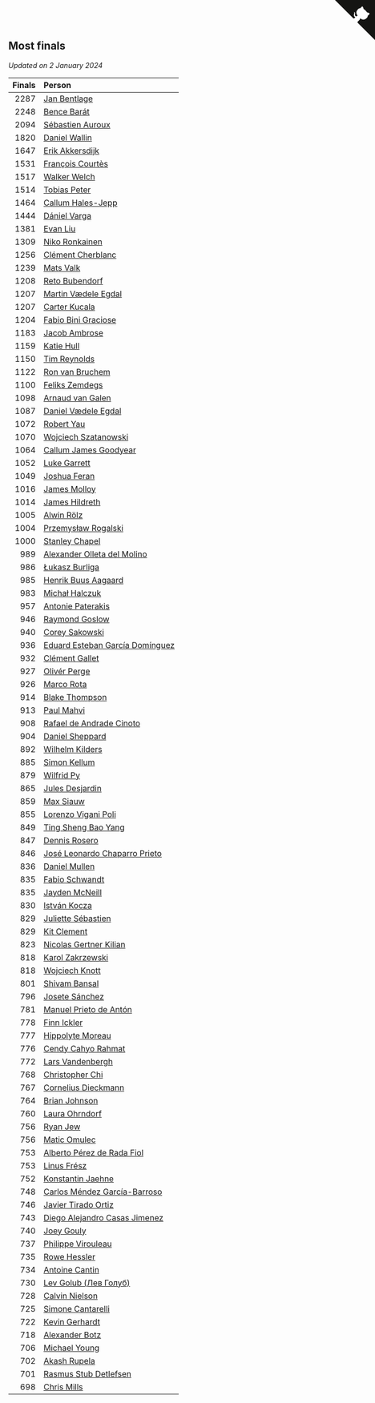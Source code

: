 ## Most finals

*Updated on  2 January 2024*

| Finals | Person |
| ---: | :--- |
| 2287 | [Jan Bentlage](https://www.worldcubeassociation.org/persons/2010BENT01) |
| 2248 | [Bence Barát](https://www.worldcubeassociation.org/persons/2008BARA01) |
| 2094 | [Sébastien Auroux](https://www.worldcubeassociation.org/persons/2008AURO01) |
| 1820 | [Daniel Wallin](https://www.worldcubeassociation.org/persons/2013WALL03) |
| 1647 | [Erik Akkersdijk](https://www.worldcubeassociation.org/persons/2005AKKE01) |
| 1531 | [François Courtès](https://www.worldcubeassociation.org/persons/2008COUR01) |
| 1517 | [Walker Welch](https://www.worldcubeassociation.org/persons/2011WELC01) |
| 1514 | [Tobias Peter](https://www.worldcubeassociation.org/persons/2014PETE03) |
| 1464 | [Callum Hales-Jepp](https://www.worldcubeassociation.org/persons/2012HALE01) |
| 1444 | [Dániel Varga](https://www.worldcubeassociation.org/persons/2008VARG01) |
| 1381 | [Evan Liu](https://www.worldcubeassociation.org/persons/2009LIUE01) |
| 1309 | [Niko Ronkainen](https://www.worldcubeassociation.org/persons/2010RONK01) |
| 1256 | [Clément Cherblanc](https://www.worldcubeassociation.org/persons/2014CHER05) |
| 1239 | [Mats Valk](https://www.worldcubeassociation.org/persons/2007VALK01) |
| 1208 | [Reto Bubendorf](https://www.worldcubeassociation.org/persons/2012BUBE01) |
| 1207 | [Martin Vædele Egdal](https://www.worldcubeassociation.org/persons/2013EGDA02) |
| 1207 | [Carter Kucala](https://www.worldcubeassociation.org/persons/2015KUCA01) |
| 1204 | [Fabio Bini Graciose](https://www.worldcubeassociation.org/persons/2010GRAC02) |
| 1183 | [Jacob Ambrose](https://www.worldcubeassociation.org/persons/2010AMBR01) |
| 1159 | [Katie Hull](https://www.worldcubeassociation.org/persons/2010HULL01) |
| 1150 | [Tim Reynolds](https://www.worldcubeassociation.org/persons/2005REYN01) |
| 1122 | [Ron van Bruchem](https://www.worldcubeassociation.org/persons/2003BRUC01) |
| 1100 | [Feliks Zemdegs](https://www.worldcubeassociation.org/persons/2009ZEMD01) |
| 1098 | [Arnaud van Galen](https://www.worldcubeassociation.org/persons/2006GALE01) |
| 1087 | [Daniel Vædele Egdal](https://www.worldcubeassociation.org/persons/2013EGDA01) |
| 1072 | [Robert Yau](https://www.worldcubeassociation.org/persons/2009YAUR01) |
| 1070 | [Wojciech Szatanowski](https://www.worldcubeassociation.org/persons/2011SZAT01) |
| 1064 | [Callum James Goodyear](https://www.worldcubeassociation.org/persons/2012GOOD02) |
| 1052 | [Luke Garrett](https://www.worldcubeassociation.org/persons/2017GARR05) |
| 1049 | [Joshua Feran](https://www.worldcubeassociation.org/persons/2011FERA01) |
| 1016 | [James Molloy](https://www.worldcubeassociation.org/persons/2011MOLL01) |
| 1014 | [James Hildreth](https://www.worldcubeassociation.org/persons/2009HILD01) |
| 1005 | [Alwin Rölz](https://www.worldcubeassociation.org/persons/2016ROLZ01) |
| 1004 | [Przemysław Rogalski](https://www.worldcubeassociation.org/persons/2013ROGA02) |
| 1000 | [Stanley Chapel](https://www.worldcubeassociation.org/persons/2016CHAP04) |
| 989 | [Alexander Olleta del Molino](https://www.worldcubeassociation.org/persons/2008OLLE01) |
| 986 | [Łukasz Burliga](https://www.worldcubeassociation.org/persons/2013BURL01) |
| 985 | [Henrik Buus Aagaard](https://www.worldcubeassociation.org/persons/2006BUUS01) |
| 983 | [Michał Halczuk](https://www.worldcubeassociation.org/persons/2006HALC01) |
| 957 | [Antonie Paterakis](https://www.worldcubeassociation.org/persons/2012PATE01) |
| 946 | [Raymond Goslow](https://www.worldcubeassociation.org/persons/2014GOSL01) |
| 940 | [Corey Sakowski](https://www.worldcubeassociation.org/persons/2011SAKO01) |
| 936 | [Eduard Esteban García Domínguez](https://www.worldcubeassociation.org/persons/2011EDUA01) |
| 932 | [Clément Gallet](https://www.worldcubeassociation.org/persons/2004GALL02) |
| 927 | [Olivér Perge](https://www.worldcubeassociation.org/persons/2007PERG01) |
| 926 | [Marco Rota](https://www.worldcubeassociation.org/persons/2009ROTA01) |
| 914 | [Blake Thompson](https://www.worldcubeassociation.org/persons/2010THOM03) |
| 913 | [Paul Mahvi](https://www.worldcubeassociation.org/persons/2012MAHV01) |
| 908 | [Rafael de Andrade Cinoto](https://www.worldcubeassociation.org/persons/2007CINO01) |
| 904 | [Daniel Sheppard](https://www.worldcubeassociation.org/persons/2009SHEP01) |
| 892 | [Wilhelm Kilders](https://www.worldcubeassociation.org/persons/2010KILD02) |
| 885 | [Simon Kellum](https://www.worldcubeassociation.org/persons/2016KELL12) |
| 879 | [Wilfrid Py](https://www.worldcubeassociation.org/persons/2016PYWI01) |
| 865 | [Jules Desjardin](https://www.worldcubeassociation.org/persons/2010DESJ01) |
| 859 | [Max Siauw](https://www.worldcubeassociation.org/persons/2017SIAU02) |
| 855 | [Lorenzo Vigani Poli](https://www.worldcubeassociation.org/persons/2007POLI01) |
| 849 | [Ting Sheng Bao Yang](https://www.worldcubeassociation.org/persons/2008BAOY01) |
| 847 | [Dennis Rosero](https://www.worldcubeassociation.org/persons/2010ROSE03) |
| 846 | [José Leonardo Chaparro Prieto](https://www.worldcubeassociation.org/persons/2011CHAP01) |
| 836 | [Daniel Mullen](https://www.worldcubeassociation.org/persons/2016MULL04) |
| 835 | [Fabio Schwandt](https://www.worldcubeassociation.org/persons/2014SCHW02) |
| 835 | [Jayden McNeill](https://www.worldcubeassociation.org/persons/2012MCNE01) |
| 830 | [István Kocza](https://www.worldcubeassociation.org/persons/2005KOCZ01) |
| 829 | [Juliette Sébastien](https://www.worldcubeassociation.org/persons/2014SEBA01) |
| 829 | [Kit Clement](https://www.worldcubeassociation.org/persons/2008CLEM01) |
| 823 | [Nicolas Gertner Kilian](https://www.worldcubeassociation.org/persons/2013GERT01) |
| 818 | [Karol Zakrzewski](https://www.worldcubeassociation.org/persons/2014ZAKR01) |
| 818 | [Wojciech Knott](https://www.worldcubeassociation.org/persons/2011KNOT01) |
| 801 | [Shivam Bansal](https://www.worldcubeassociation.org/persons/2011BANS02) |
| 796 | [Josete Sánchez](https://www.worldcubeassociation.org/persons/2015SANC18) |
| 781 | [Manuel Prieto de Antón](https://www.worldcubeassociation.org/persons/2015ANTO04) |
| 778 | [Finn Ickler](https://www.worldcubeassociation.org/persons/2012ICKL01) |
| 777 | [Hippolyte Moreau](https://www.worldcubeassociation.org/persons/2008MORE02) |
| 776 | [Cendy Cahyo Rahmat](https://www.worldcubeassociation.org/persons/2010RAHM02) |
| 772 | [Lars Vandenbergh](https://www.worldcubeassociation.org/persons/2003VAND01) |
| 768 | [Christopher Chi](https://www.worldcubeassociation.org/persons/2014CHIC01) |
| 767 | [Cornelius Dieckmann](https://www.worldcubeassociation.org/persons/2009DIEC01) |
| 764 | [Brian Johnson](https://www.worldcubeassociation.org/persons/2013JOHN10) |
| 760 | [Laura Ohrndorf](https://www.worldcubeassociation.org/persons/2009OHRN01) |
| 756 | [Ryan Jew](https://www.worldcubeassociation.org/persons/2008JEWR01) |
| 756 | [Matic Omulec](https://www.worldcubeassociation.org/persons/2010OMUL02) |
| 753 | [Alberto Pérez de Rada Fiol](https://www.worldcubeassociation.org/persons/2011FIOL01) |
| 753 | [Linus Frész](https://www.worldcubeassociation.org/persons/2011FRES01) |
| 752 | [Konstantin Jaehne](https://www.worldcubeassociation.org/persons/2015JAEH01) |
| 748 | [Carlos Méndez García-Barroso](https://www.worldcubeassociation.org/persons/2010GARC02) |
| 746 | [Javier Tirado Ortiz](https://www.worldcubeassociation.org/persons/2009TIRA01) |
| 743 | [Diego Alejandro Casas Jimenez](https://www.worldcubeassociation.org/persons/2014JIME05) |
| 740 | [Joey Gouly](https://www.worldcubeassociation.org/persons/2007GOUL01) |
| 737 | [Philippe Virouleau](https://www.worldcubeassociation.org/persons/2008VIRO01) |
| 735 | [Rowe Hessler](https://www.worldcubeassociation.org/persons/2007HESS01) |
| 734 | [Antoine Cantin](https://www.worldcubeassociation.org/persons/2010CANT02) |
| 730 | [Lev Golub (Лев Голуб)](https://www.worldcubeassociation.org/persons/2014HOLU01) |
| 728 | [Calvin Nielson](https://www.worldcubeassociation.org/persons/2014NIEL03) |
| 725 | [Simone Cantarelli](https://www.worldcubeassociation.org/persons/2012CANT02) |
| 722 | [Kevin Gerhardt](https://www.worldcubeassociation.org/persons/2013GERH01) |
| 718 | [Alexander Botz](https://www.worldcubeassociation.org/persons/2013BOTZ01) |
| 706 | [Michael Young](https://www.worldcubeassociation.org/persons/2008YOUN02) |
| 702 | [Akash Rupela](https://www.worldcubeassociation.org/persons/2012RUPE01) |
| 701 | [Rasmus Stub Detlefsen](https://www.worldcubeassociation.org/persons/2014DETL01) |
| 698 | [Chris Mills](https://www.worldcubeassociation.org/persons/2014MILL04) |


<a href="https://github.com/jonatanklosko/wca_statistics" class="github-corner" aria-label="View source on Github"><svg width="80" height="80" viewBox="0 0 250 250" style="fill:#151513; color:#fff; position: absolute; top: 0; border: 0; right: 0;" aria-hidden="true"><path d="M0,0 L115,115 L130,115 L142,142 L250,250 L250,0 Z"></path><path d="M128.3,109.0 C113.8,99.7 119.0,89.6 119.0,89.6 C122.0,82.7 120.5,78.6 120.5,78.6 C119.2,72.0 123.4,76.3 123.4,76.3 C127.3,80.9 125.5,87.3 125.5,87.3 C122.9,97.6 130.6,101.9 134.4,103.2" fill="currentColor" style="transform-origin: 130px 106px;" class="octo-arm"></path><path d="M115.0,115.0 C114.9,115.1 118.7,116.5 119.8,115.4 L133.7,101.6 C136.9,99.2 139.9,98.4 142.2,98.6 C133.8,88.0 127.5,74.4 143.8,58.0 C148.5,53.4 154.0,51.2 159.7,51.0 C160.3,49.4 163.2,43.6 171.4,40.1 C171.4,40.1 176.1,42.5 178.8,56.2 C183.1,58.6 187.2,61.8 190.9,65.4 C194.5,69.0 197.7,73.2 200.1,77.6 C213.8,80.2 216.3,84.9 216.3,84.9 C212.7,93.1 206.9,96.0 205.4,96.6 C205.1,102.4 203.0,107.8 198.3,112.5 C181.9,128.9 168.3,122.5 157.7,114.1 C157.9,116.9 156.7,120.9 152.7,124.9 L141.0,136.5 C139.8,137.7 141.6,141.9 141.8,141.8 Z" fill="currentColor" class="octo-body"></path></svg></a><style>.github-corner:hover .octo-arm{animation:octocat-wave 560ms ease-in-out}@keyframes octocat-wave{0%,100%{transform:rotate(0)}20%,60%{transform:rotate(-25deg)}40%,80%{transform:rotate(10deg)}}@media (max-width:500px){.github-corner:hover .octo-arm{animation:none}.github-corner .octo-arm{animation:octocat-wave 560ms ease-in-out}}</style>
